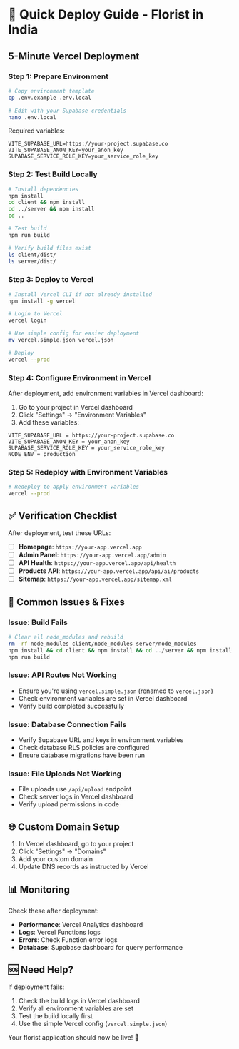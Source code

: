 # 🚀 Quick Deploy Guide - Florist in India

## 5-Minute Vercel Deployment

### **Step 1: Prepare Environment**

```bash
# Copy environment template
cp .env.example .env.local

# Edit with your Supabase credentials
nano .env.local
```

Required variables:

```env
VITE_SUPABASE_URL=https://your-project.supabase.co
VITE_SUPABASE_ANON_KEY=your_anon_key
SUPABASE_SERVICE_ROLE_KEY=your_service_role_key
```

### **Step 2: Test Build Locally**

```bash
# Install dependencies
npm install
cd client && npm install
cd ../server && npm install
cd ..

# Test build
npm run build

# Verify build files exist
ls client/dist/
ls server/dist/
```

### **Step 3: Deploy to Vercel**

```bash
# Install Vercel CLI if not already installed
npm install -g vercel

# Login to Vercel
vercel login

# Use simple config for easier deployment
mv vercel.simple.json vercel.json

# Deploy
vercel --prod
```

### **Step 4: Configure Environment in Vercel**

After deployment, add environment variables in Vercel dashboard:

1. Go to your project in Vercel dashboard
2. Click "Settings" → "Environment Variables"
3. Add these variables:

```
VITE_SUPABASE_URL = https://your-project.supabase.co
VITE_SUPABASE_ANON_KEY = your_anon_key
SUPABASE_SERVICE_ROLE_KEY = your_service_role_key
NODE_ENV = production
```

### **Step 5: Redeploy with Environment Variables**

```bash
# Redeploy to apply environment variables
vercel --prod
```

## ✅ Verification Checklist

After deployment, test these URLs:

- [ ] **Homepage**: `https://your-app.vercel.app`
- [ ] **Admin Panel**: `https://your-app.vercel.app/admin`
- [ ] **API Health**: `https://your-app.vercel.app/api/health`
- [ ] **Products API**: `https://your-app.vercel.app/api/ai/products`
- [ ] **Sitemap**: `https://your-app.vercel.app/sitemap.xml`

## 🔧 Common Issues & Fixes

### **Issue: Build Fails**

```bash
# Clear all node_modules and rebuild
rm -rf node_modules client/node_modules server/node_modules
npm install && cd client && npm install && cd ../server && npm install
npm run build
```

### **Issue: API Routes Not Working**

- Ensure you're using `vercel.simple.json` (renamed to `vercel.json`)
- Check environment variables are set in Vercel dashboard
- Verify build completed successfully

### **Issue: Database Connection Fails**

- Verify Supabase URL and keys in environment variables
- Check database RLS policies are configured
- Ensure database migrations have been run

### **Issue: File Uploads Not Working**

- File uploads use `/api/upload` endpoint
- Check server logs in Vercel dashboard
- Verify upload permissions in code

## 🌐 Custom Domain Setup

1. In Vercel dashboard, go to your project
2. Click "Settings" → "Domains"
3. Add your custom domain
4. Update DNS records as instructed by Vercel

## 📊 Monitoring

Check these after deployment:

- **Performance**: Vercel Analytics dashboard
- **Logs**: Vercel Functions logs
- **Errors**: Check Function error logs
- **Database**: Supabase dashboard for query performance

## 🆘 Need Help?

If deployment fails:

1. Check the build logs in Vercel dashboard
2. Verify all environment variables are set
3. Test the build locally first
4. Use the simple Vercel config (`vercel.simple.json`)

Your florist application should now be live! 🌸
